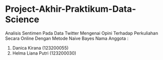 # Project-Akhir-Praktikum-Data-Science
Analisis Sentimen Pada Data Twitter Mengenai Opini Terhadap Perkuliahan Secara Online Dengan Metode Naive Bayes
Nama Anggota :
1. Danica Kirana     (123200055)
2. Helma Liana Putri (123200030)

